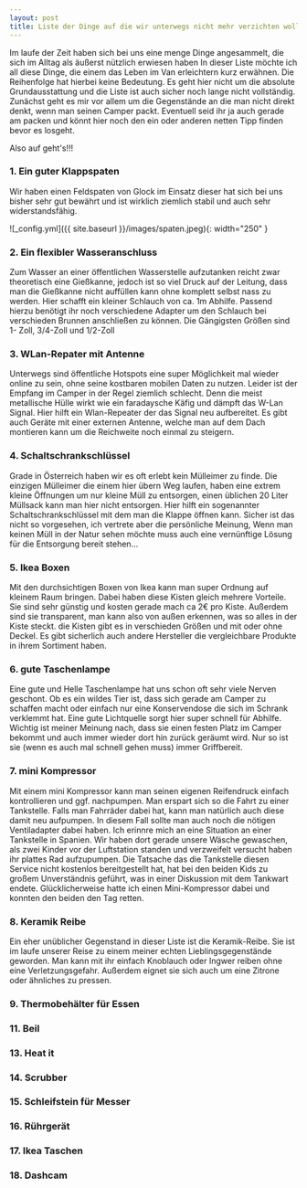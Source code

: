 ```yaml
---
layout: post
title: Liste der Dinge auf die wir unterwegs nicht mehr verzichten wollen...
---
```


Im laufe der Zeit haben sich bei uns eine menge Dinge angesammelt, die sich im Alltag als äußerst nützlich erwiesen haben
In dieser Liste möchte ich all diese Dinge, die einem das Leben im Van erleichtern kurz erwähnen. Die Reihenfolge hat hierbei keine Bedeutung.
Es geht hier nicht um die absolute Grundausstattung und die Liste ist auch sicher noch lange nicht vollständig.
Zunächst geht es mir vor allem um die Gegenstände an die man nicht direkt denkt, wenn man seinen Camper packt.
Eventuell seid ihr ja auch gerade am packen und könnt hier noch den ein oder anderen netten Tipp finden bevor es losgeht.

Also auf geht's!!!

### 1. Ein guter Klappspaten

  Wir haben einen Feldspaten von Glock im Einsatz dieser hat sich bei uns bisher sehr gut bewährt und ist wirklich ziemlich stabil und auch sehr widerstandsfähig.

![_config.yml]({{ site.baseurl }}/images/spaten.jpeg){: width="250" }


### 2. Ein flexibler Wasseranschluss

  Zum Wasser an einer öffentlichen Wasserstelle aufzutanken reicht zwar theoretisch eine Gießkanne, jedoch ist so viel Druck auf der Leitung, dass man die Gießkanne nicht auffüllen kann ohne komplett selbst nass zu werden. Hier schafft ein kleiner Schlauch von ca. 1m Abhilfe. Passend hierzu benötigt ihr noch verschiedene Adapter um den Schlauch bei verschieden Brunnen anschließen zu können. Die Gängigsten Größen sind 1- Zoll, 3/4-Zoll und 1/2-Zoll

### 3. WLan-Repater mit Antenne

  Unterwegs sind öffentliche Hotspots eine super Möglichkeit mal wieder online zu sein, ohne seine kostbaren mobilen Daten zu nutzen. Leider ist der Empfang im Camper in der Regel ziemlich schlecht. Denn die meist metallische Hülle wirkt wie ein faradaysche Käfig und dämpft das W-Lan Signal. Hier hilft ein Wlan-Repeater der das Signal neu aufbereitet. Es gibt auch Geräte mit einer externen Antenne, welche man auf dem Dach montieren kann um die Reichweite noch einmal zu steigern.

### 4. Schaltschrankschlüssel

  Grade in Österreich haben wir es oft erlebt kein Mülleimer zu finde. Die einzigen Mülleimer die einem hier übern Weg laufen, haben eine extrem kleine Öffnungen um nur kleine Müll zu entsorgen, einen üblichen 20 Liter Müllsack kann man hier nicht entsorgen. Hier hilft ein sogenannter Schaltschrankschlüssel mit dem man die Klappe öffnen kann. Sicher ist das nicht so vorgesehen, ich vertrete aber die persönliche Meinung, Wenn man keinen Müll in der Natur sehen möchte muss auch eine vernünftige Lösung für die Entsorgung bereit stehen...

### 5. Ikea Boxen

  Mit den durchsichtigen Boxen von Ikea kann man super Ordnung auf kleinem Raum bringen. Dabei haben diese Kisten gleich mehrere Vorteile. Sie sind sehr günstig und kosten gerade mach ca 2€ pro Kiste. Außerdem sind sie transparent, man kann also von außen erkennen, was so alles in der Kiste steckt.
  die Kisten gibt es in verschieden Größen und mit oder ohne Deckel. Es gibt sicherlich auch andere Hersteller die vergleichbare Produkte in ihrem Sortiment haben.

### 6. gute Taschenlampe

  Eine gute und Helle Taschenlampe hat uns schon oft sehr viele Nerven geschont. Ob es ein wildes Tier ist, dass sich gerade am Camper zu schaffen macht oder einfach nur eine Konservendose die sich im Schrank verklemmt hat. Eine gute Lichtquelle sorgt hier super schnell für Abhilfe. Wichtig ist  meiner Meinung nach, dass sie einen festen Platz im Camper bekommt und auch immer wieder dort hin zurück geräumt wird. Nur so ist sie (wenn es auch mal schnell gehen muss) immer Griffbereit.


### 7. mini Kompressor
  Mit einem mini Kompressor kann man seinen eigenen Reifendruck einfach kontrollieren und ggf. nachpumpen. Man erspart sich so die Fahrt zu einer Tankstelle. Falls man Fahrräder dabei hat, kann man natürlich auch diese damit neu aufpumpen. In diesem Fall sollte man auch noch die nötigen Ventiladapter dabei haben. Ich erinnre mich an eine Situation an einer Tankstelle in Spanien. Wir haben dort gerade unsere Wäsche gewaschen, als zwei Kinder vor der Luftstation standen und verzweifelt versucht haben ihr plattes Rad aufzupumpen. Die Tatsache das die Tankstelle diesen Service nicht kostenlos bereitgestellt hat, hat bei den beiden Kids zu großem Unverständnis geführt, was in einer Diskussion mit dem Tankwart endete. Glücklicherweise hatte ich einen Mini-Kompressor dabei und konnten den beiden den Tag retten.

### 8. Keramik Reibe
  Ein eher unüblicher Gegenstand in dieser Liste ist die Keramik-Reibe. Sie ist im laufe unserer Reise zu einem meiner echten Lieblingsgegenstände geworden. Man kann mit ihr einfach Knoblauch oder Ingwer reiben ohne eine Verletzungsgefahr. Außerdem eignet sie sich auch um eine Zitrone oder ähnliches zu pressen.

### 9. Thermobehälter für Essen

### 11. Beil
### 13. Heat it
### 14. Scrubber
### 15. Schleifstein für Messer
### 16. Rührgerät
### 17. Ikea Taschen
### 18. Dashcam
